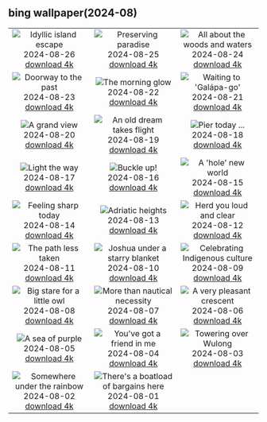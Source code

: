 ## bing wallpaper(2024-08)

|  |  |  |
| :----: | :----: | :----: |
| ![Idyllic island escape](https://cn.bing.com/th?id=OHR.PalmyraAtoll_EN-US8399787979_UHD.jpg&pid=hp&w=384&h=216&rs=1&c=4) <br/>2024-08-26 [download 4k](https://cn.bing.com/th?id=OHR.PalmyraAtoll_EN-US8399787979_UHD.jpg)| ![Preserving paradise](https://cn.bing.com/th?id=OHR.SwiftcurrentLake_EN-US8272209593_UHD.jpg&pid=hp&w=384&h=216&rs=1&c=4) <br/>2024-08-25 [download 4k](https://cn.bing.com/th?id=OHR.SwiftcurrentLake_EN-US8272209593_UHD.jpg)| ![All about the woods and waters](https://cn.bing.com/th?id=OHR.KatahdinWoods_EN-US8182768375_UHD.jpg&pid=hp&w=384&h=216&rs=1&c=4) <br/>2024-08-24 [download 4k](https://cn.bing.com/th?id=OHR.KatahdinWoods_EN-US8182768375_UHD.jpg)|
| ![Doorway to the past](https://cn.bing.com/th?id=OHR.PrasatPhanom_EN-US7990643175_UHD.jpg&pid=hp&w=384&h=216&rs=1&c=4) <br/>2024-08-23 [download 4k](https://cn.bing.com/th?id=OHR.PrasatPhanom_EN-US7990643175_UHD.jpg)| ![The morning glow](https://cn.bing.com/th?id=OHR.OceanCityMD_EN-US1389904046_UHD.jpg&pid=hp&w=384&h=216&rs=1&c=4) <br/>2024-08-22 [download 4k](https://cn.bing.com/th?id=OHR.OceanCityMD_EN-US1389904046_UHD.jpg)| ![Waiting to 'Galápa-go'](https://cn.bing.com/th?id=OHR.NazcaBooby_EN-US0971401791_UHD.jpg&pid=hp&w=384&h=216&rs=1&c=4) <br/>2024-08-21 [download 4k](https://cn.bing.com/th?id=OHR.NazcaBooby_EN-US0971401791_UHD.jpg)|
| ![A grand view](https://cn.bing.com/th?id=OHR.TetonSunrise_EN-US0849252457_UHD.jpg&pid=hp&w=384&h=216&rs=1&c=4) <br/>2024-08-20 [download 4k](https://cn.bing.com/th?id=OHR.TetonSunrise_EN-US0849252457_UHD.jpg)| ![An old dream takes flight](https://cn.bing.com/th?id=OHR.FlightMuseum_EN-US0151236175_UHD.jpg&pid=hp&w=384&h=216&rs=1&c=4) <br/>2024-08-19 [download 4k](https://cn.bing.com/th?id=OHR.FlightMuseum_EN-US0151236175_UHD.jpg)| ![Pier today ...](https://cn.bing.com/th?id=OHR.HuntingtonBeach_EN-US9892577517_UHD.jpg&pid=hp&w=384&h=216&rs=1&c=4) <br/>2024-08-18 [download 4k](https://cn.bing.com/th?id=OHR.HuntingtonBeach_EN-US9892577517_UHD.jpg)|
| ![Light the way](https://cn.bing.com/th?id=OHR.AlfanzinaLighthouse_EN-US9545750672_UHD.jpg&pid=hp&w=384&h=216&rs=1&c=4) <br/>2024-08-17 [download 4k](https://cn.bing.com/th?id=OHR.AlfanzinaLighthouse_EN-US9545750672_UHD.jpg)| ![Buckle up!](https://cn.bing.com/th?id=OHR.JapanRollerCoaster_EN-US9463845683_UHD.jpg&pid=hp&w=384&h=216&rs=1&c=4) <br/>2024-08-16 [download 4k](https://cn.bing.com/th?id=OHR.JapanRollerCoaster_EN-US9463845683_UHD.jpg)| ![A 'hole' new world](https://cn.bing.com/th?id=OHR.HangCave_EN-US9374263509_UHD.jpg&pid=hp&w=384&h=216&rs=1&c=4) <br/>2024-08-15 [download 4k](https://cn.bing.com/th?id=OHR.HangCave_EN-US9374263509_UHD.jpg)|
| ![Feeling sharp today](https://cn.bing.com/th?id=OHR.WatarrkaLizard_EN-US2106702347_UHD.jpg&pid=hp&w=384&h=216&rs=1&c=4) <br/>2024-08-14 [download 4k](https://cn.bing.com/th?id=OHR.WatarrkaLizard_EN-US2106702347_UHD.jpg)| ![Adriatic heights](https://cn.bing.com/th?id=OHR.DugiOtokCroatia_EN-US1981524043_UHD.jpg&pid=hp&w=384&h=216&rs=1&c=4) <br/>2024-08-13 [download 4k](https://cn.bing.com/th?id=OHR.DugiOtokCroatia_EN-US1981524043_UHD.jpg)| ![Herd you loud and clear](https://cn.bing.com/th?id=OHR.ElephantsAmboseli_EN-US1913542949_UHD.jpg&pid=hp&w=384&h=216&rs=1&c=4) <br/>2024-08-12 [download 4k](https://cn.bing.com/th?id=OHR.ElephantsAmboseli_EN-US1913542949_UHD.jpg)|
| ![The path less taken](https://cn.bing.com/th?id=OHR.TofinoVancouver_EN-US1466348668_UHD.jpg&pid=hp&w=384&h=216&rs=1&c=4) <br/>2024-08-11 [download 4k](https://cn.bing.com/th?id=OHR.TofinoVancouver_EN-US1466348668_UHD.jpg)| ![Joshua under a starry blanket](https://cn.bing.com/th?id=OHR.JoshuaTreeNP_EN-US1399159741_UHD.jpg&pid=hp&w=384&h=216&rs=1&c=4) <br/>2024-08-10 [download 4k](https://cn.bing.com/th?id=OHR.JoshuaTreeNP_EN-US1399159741_UHD.jpg)| ![Celebrating Indigenous culture](https://cn.bing.com/th?id=OHR.IncaRuinPeru_EN-US1209778539_UHD.jpg&pid=hp&w=384&h=216&rs=1&c=4) <br/>2024-08-09 [download 4k](https://cn.bing.com/th?id=OHR.IncaRuinPeru_EN-US1209778539_UHD.jpg)|
| ![Big stare for a little owl](https://cn.bing.com/th?id=OHR.SpottedOwlet_EN-US7339417169_UHD.jpg&pid=hp&w=384&h=216&rs=1&c=4) <br/>2024-08-08 [download 4k](https://cn.bing.com/th?id=OHR.SpottedOwlet_EN-US7339417169_UHD.jpg)| ![More than nautical necessity](https://cn.bing.com/th?id=OHR.MichiganLighthouse_EN-US2082743301_UHD.jpg&pid=hp&w=384&h=216&rs=1&c=4) <br/>2024-08-07 [download 4k](https://cn.bing.com/th?id=OHR.MichiganLighthouse_EN-US2082743301_UHD.jpg)| ![A very pleasant crescent](https://cn.bing.com/th?id=OHR.MolokiniHawaii_EN-US7128254175_UHD.jpg&pid=hp&w=384&h=216&rs=1&c=4) <br/>2024-08-06 [download 4k](https://cn.bing.com/th?id=OHR.MolokiniHawaii_EN-US7128254175_UHD.jpg)|
| ![A sea of purple](https://cn.bing.com/th?id=OHR.HertfordshireLavender_EN-US6911884438_UHD.jpg&pid=hp&w=384&h=216&rs=1&c=4) <br/>2024-08-05 [download 4k](https://cn.bing.com/th?id=OHR.HertfordshireLavender_EN-US6911884438_UHD.jpg)| ![You've got a friend in me](https://cn.bing.com/th?id=OHR.ImpalaOxpecker_EN-US6835989068_UHD.jpg&pid=hp&w=384&h=216&rs=1&c=4) <br/>2024-08-04 [download 4k](https://cn.bing.com/th?id=OHR.ImpalaOxpecker_EN-US6835989068_UHD.jpg)| ![Towering over Wulong](https://cn.bing.com/th?id=OHR.WulongKarst_EN-US6752358338_UHD.jpg&pid=hp&w=384&h=216&rs=1&c=4) <br/>2024-08-03 [download 4k](https://cn.bing.com/th?id=OHR.WulongKarst_EN-US6752358338_UHD.jpg)|
| ![Somewhere under the rainbow](https://cn.bing.com/th?id=OHR.TrunkBay_EN-US6585719799_UHD.jpg&pid=hp&w=384&h=216&rs=1&c=4) <br/>2024-08-02 [download 4k](https://cn.bing.com/th?id=OHR.TrunkBay_EN-US6585719799_UHD.jpg)| ![There's a boatload of bargains here](https://cn.bing.com/th?id=OHR.KaptaiLake_EN-US6490685268_UHD.jpg&pid=hp&w=384&h=216&rs=1&c=4) <br/>2024-08-01 [download 4k](https://cn.bing.com/th?id=OHR.KaptaiLake_EN-US6490685268_UHD.jpg)|
